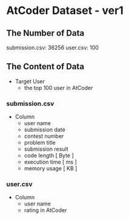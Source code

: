 # AtCoder Dataset - ver1
## The Number of Data
submission.csv: 36256
user.csv: 100

## The Content of Data
* Target User
    * the top 100 user in AtCoder

### submission.csv
* Column
    * user name
    * submission date
    * contest number
    * problem title
    * submission result
    * code length [ Byte ]
    * execution time [ ms ]
    * memory usage [ KB ]

### user.csv
* Column
    * user name
    * rating in AtCoder